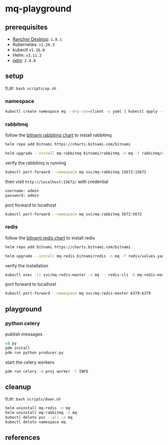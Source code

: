 # mq-playground <!-- omit in toc -->

## prerequisites

- [Rancher Desktop](https://github.com/rancher-sandbox/rancher-desktop): `1.8.1`
- Kubernetes: `v1.26.3`
- kubectl `v1.26.0`
- Helm: `v3.11.2`
- [pdm](https://github.com/pdm-project/pdm): `2.4.8`

## setup

tl;dr: `bash scripts/up.sh`

### namespace

```sh
kubectl create namespace mq --dry-run=client -o yaml | kubectl apply -f -
```

### rabbitmq

follow the [bitnami rabbitmq chart](https://github.com/bitnami/charts/tree/master/bitnami/rabbitmq) to install rabbitmq

```sh
helm repo add bitnami https://charts.bitnami.com/bitnami
```

```sh
helm upgrade --install mq-rabbitmq bitnami/rabbitmq -n mq -f rabbitmq/values.yaml
```

verify the rabbitmq is running

```sh
kubectl port-forward --namespace mq svc/mq-rabbitmq 15672:15672
```

then visit `http://localhost:15672/` with credential

```sh
username: admin
password: admin
```

port forward to localhost

```sh
kubectl port-forward --namespace mq svc/mq-rabbitmq 5672:5672
```

### redis

follow the [bitnami redis chart](https://github.com/bitnami/charts/tree/master/bitnami/redis) to install redis

```sh
helm repo add bitnami https://charts.bitnami.com/bitnami
```

```sh
helm upgrade --install mq-redis bitnami/redis -n mq -f redis/values.yaml
```

verify the installation

```sh
kubectl exec -it svc/mq-redis-master -n mq -- redis-cli -h mq-redis-master -a admin_password scan 0
```

port forward to localhost

```sh
kubectl port-forward --namespace mq svc/mq-redis-master 6379:6379
```

## playground

### python celery

publish messages

```sh
cd py
pdm install
pdm run python producer.py
```

start the celery workers

```sh
pdm run celery -A proj worker -l INFO
```

## cleanup

tl;dr: `bash scripts/down.sh`

```sh
helm uninstall mq-redis -n mq
helm uninstall mq-rabbitmq -n mq
kubectl delete pvc --all -n mq
kubectl delete namespace mq
```

## references
